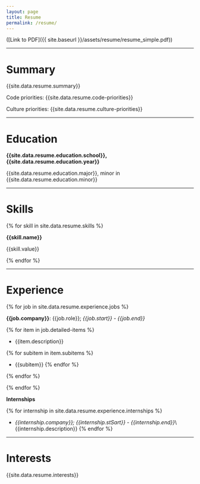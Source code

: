 ```yaml
---
layout: page
title: Resume
permalink: /resume/
---
```


([Link to PDF]({{ site.baseurl }}/assets/resume/resume_simple.pdf))

---

Summary
=======

{{site.data.resume.summary}}

Code priorities: {{site.data.resume.code-priorities}}

Culture priorities: {{site.data.resume.culture-priorities}}

---

Education
=========

**{{site.data.resume.education.school}}, {{site.data.resume.education.year}}**

{{site.data.resume.education.major}}, minor in {{site.data.resume.education.minor}}

---

Skills
======

{% for skill in site.data.resume.skills %}

**{{skill.name}}**

{{skill.value}}

{% endfor %}

---

Experience
==========

{% for job in site.data.resume.experience.jobs %}

**{{job.company}}**: {{job.role}}; *{{job.start}} - {{job.end}}*

{% for item in job.detailed-items %}
* {{item.description}}

{% for subitem in item.subitems %}
  * {{subitem}}
{% endfor %}

{% endfor %}

{% endfor %}

**Internships**

{% for internship in site.data.resume.experience.internships %}
* *{{internship.company}}; {{internship.stSart}} - {{internship.end}}*\\
{{internship.description}}
{% endfor %}


---

Interests
=========

{{site.data.resume.interests}}
